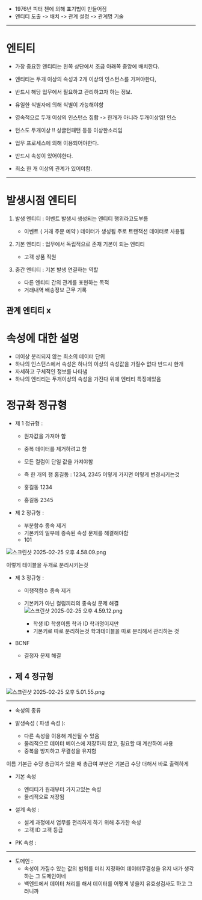 

- 1976년 피터 첸에 의해 표기법이 만들어짐 
- 엔티티 도출 -> 배치 -> 관계 설정 -> 관계명 기술

---

# 엔티티 

- 가장 중요한 엔티티는 왼쪽 상단에서 조금 아래쪽 중앙에 배치한다.

- 엔티티는 두개 이상의 속성과 2개 이상의 인스턴스를 가져야한다,


- 반드시 해당 업무에서 필요하고 관리하고자 하는 정보. 
- 유일한 식별자에 의해 식별이 가능해야함 
- 영속적으로 두개 이상의 인스턴스 집합 -> 한개가 아니라 두개이상임!  인스
- 턴스도 두개이상 !!  싱글턴패턴 등등 이상한소리임 
- 업무 프로세스에 의해 이용되어야한다.
- 반드시 속성이 있어야한다. 
- 최소 한 개 이상의 관계가 있어야함.


----


# 발생시점 엔티티 

1. 발생 엔티티 : 이벤트 발생시 생성되는 엔티티  행위라고도부름
    - 이벤트 ( 거래 주문 예약 ) 데이터가 생성됨 주로 트랜잭션 데이터로 사용됨



2. 기본 엔티티 : 업무에서 독립적으로 존재 기본이 되는 엔티티 
   - 고객 상품 직원

3. 중간 엔티티 : 기본 발생 연결하는 역할
   - 다른 엔티티 간의 관계를 표현하는 목적 
   - 거래내역 배송정보 근무 기록

관계 엔티티 x 
----




# 속성에 대한 설명

- 더이상 분리되지 않는 최소의 데이터 단위 
- 하나의 인스턴스에서 속성은 하나의 이상의 속성값을 가질수 없다 반드시 한개
- 자세하고 구체적인 정보를 나타냄 
- 하나의 엔티티는 두개이상의 속성을 가진다 위에 엔티티 특징에있음 


# 정규화 정규형


- 제 1 정규형 : 
  - 원자값을 가져야 함 
  - 중복 데이터를 제거하려고 함
  - 모든 컬럼이 단일 값을 가져야함
  - 즉 한 개의 행  홍길동 : 1234, 2345 이렇게 가지면  이렇게 변경시키는것

  - 홍길동 1234
  - 홍길동 2345 


- 제 2 정규형 :
  - 부분함수 종속 제거 
  - 기본키의 일부에 종속된 속성 문제를 해결해야함 
  - 101

![스크린샷 2025-02-25 오후 4.58.09.png](..%2F..%2F..%2F..%2F..%2F..%2F..%2Fvar%2Ffolders%2Fm4%2Fn9zxyvgx4lx03pl_7nrbhpyr0000gn%2FT%2FTemporaryItems%2FNSIRD_screencaptureui_CyHi6d%2F%EC%8A%A4%ED%81%AC%EB%A6%B0%EC%83%B7%202025-02-25%20%EC%98%A4%ED%9B%84%204.58.09.png)

이렇게 테이블을 두개로 분리시키는것 


- 제 3 정규형 :
  - 이행적함수 종속 제거
  - 기본키가 아닌 컬럼끼리의 종속성 문제 해결 
![스크린샷 2025-02-25 오후 4.59.12.png](..%2F..%2F..%2F..%2F..%2F..%2F..%2Fvar%2Ffolders%2Fm4%2Fn9zxyvgx4lx03pl_7nrbhpyr0000gn%2FT%2FTemporaryItems%2FNSIRD_screencaptureui_zuPtNh%2F%EC%8A%A4%ED%81%AC%EB%A6%B0%EC%83%B7%202025-02-25%20%EC%98%A4%ED%9B%84%204.59.12.png)

    - 학생 ID 학생이름 학과 ID 학과명이지만 
    - 기본키로 따로 분리하는것  학과테이블을 따로 분리해서 관리하는 것


- BCNF 
  - 결정자 문제 해결 



- 제 4 정규형 
  - 
![스크린샷 2025-02-25 오후 5.01.55.png](..%2F..%2F..%2F..%2F..%2F..%2F..%2Fvar%2Ffolders%2Fm4%2Fn9zxyvgx4lx03pl_7nrbhpyr0000gn%2FT%2FTemporaryItems%2FNSIRD_screencaptureui_lI8lSJ%2F%EC%8A%A4%ED%81%AC%EB%A6%B0%EC%83%B7%202025-02-25%20%EC%98%A4%ED%9B%84%205.01.55.png)




---


- 속성의 종류 

- 발생속성 ( 파생 속성 ):
  - 다른 속성을 이용해 계산될 수 있음 
  - 물리적으로 데이터 베이스에 저장하지 않고, 필요할 때 계산하여 사용 
  - 중복을 방지하고 무결성을 유지함

  
이름 기본급 수당 총급여가 있을 때
총급여 부분은 기본급 수당 더해서 바로 출력하게 



- 기본 속성 
  - 엔티티가 원래부터 가지고있는 속성 
  - 물리적으로 저장됨 


- 설계 속성 :
  - 설계 과정에서 업무를 편리하게 하기 위해 추가한 속성 
  - 고객 ID 고객 등급 

- PK 속성 : 


---
- 도메인 : 
  - 속성이 가질수 있는 값의 범위를 미리 지정하여 데이터무결성을 유지 내가 생각하는 그 도메인이네
  - 백엔드에서 데이터 처리를 해서 데이터를 어떻게 넣을지 유효성검사도 하고 그러니까 


